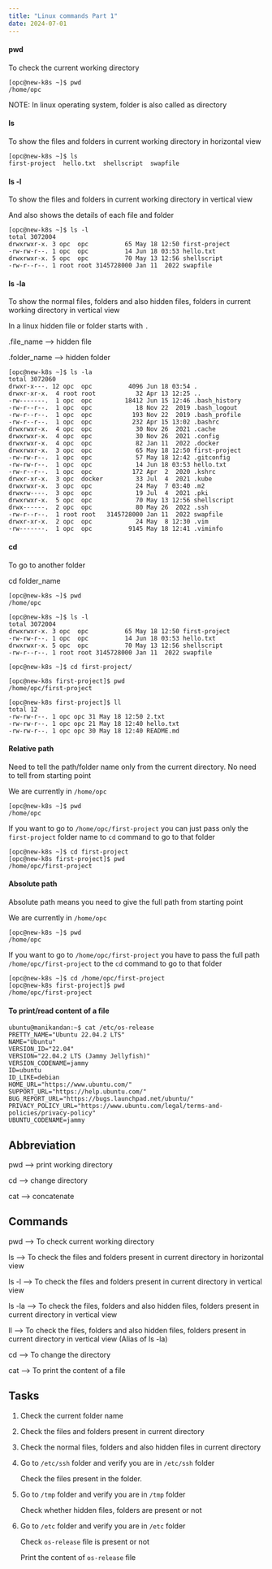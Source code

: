 ```yaml
---
title: "Linux commands Part 1"
date: 2024-07-01
---
```


#### pwd

To check the current working directory

```
[opc@new-k8s ~]$ pwd
/home/opc
```

NOTE: In linux operating system, folder is also called as directory

#### ls

To show the files and folders in current working directory in horizontal view

```
[opc@new-k8s ~]$ ls
first-project  hello.txt  shellscript  swapfile
```

#### ls -l

To show the files and folders in current working directory in vertical view

And also shows the details of each file and folder

```
[opc@new-k8s ~]$ ls -l
total 3072004
drwxrwxr-x. 3 opc  opc          65 May 18 12:50 first-project
-rw-rw-r--. 1 opc  opc          14 Jun 18 03:53 hello.txt
drwxrwxr-x. 5 opc  opc          70 May 13 12:56 shellscript
-rw-r--r--. 1 root root 3145728000 Jan 11  2022 swapfile
```

#### ls -la

To show the normal files, folders and also hidden files, folders in current working directory in vertical view

In a linux hidden file or folder starts with `.`

.file\_name --> hidden file

.folder\_name --> hidden folder

```
[opc@new-k8s ~]$ ls -la
total 3072060
drwxr-x---. 12 opc  opc          4096 Jun 18 03:54 .
drwxr-xr-x.  4 root root           32 Apr 13 12:25 ..
-rw-------.  1 opc  opc         18412 Jun 15 12:46 .bash_history
-rw-r--r--.  1 opc  opc            18 Nov 22  2019 .bash_logout
-rw-r--r--.  1 opc  opc           193 Nov 22  2019 .bash_profile
-rw-r--r--.  1 opc  opc           232 Apr 15 13:02 .bashrc
drwxrwxr-x.  4 opc  opc            30 Nov 26  2021 .cache
drwxrwxr-x.  4 opc  opc            30 Nov 26  2021 .config
drwxrwxr-x.  4 opc  opc            82 Jan 11  2022 .docker
drwxrwxr-x.  3 opc  opc            65 May 18 12:50 first-project
-rw-rw-r--.  1 opc  opc            57 May 18 12:42 .gitconfig
-rw-rw-r--.  1 opc  opc            14 Jun 18 03:53 hello.txt
-rw-r--r--.  1 opc  opc           172 Apr  2  2020 .kshrc
drwxr-xr-x.  3 opc  docker         33 Jul  4  2021 .kube
drwxrwxr-x.  3 opc  opc            24 May  7 03:40 .m2
drwxrw----.  3 opc  opc            19 Jul  4  2021 .pki
drwxrwxr-x.  5 opc  opc            70 May 13 12:56 shellscript
drwx------.  2 opc  opc            80 May 26  2022 .ssh
-rw-r--r--.  1 root root   3145728000 Jan 11  2022 swapfile
drwxr-xr-x.  2 opc  opc            24 May  8 12:30 .vim
-rw-------.  1 opc  opc          9145 May 18 12:41 .viminfo
```

#### cd

To go to another folder

cd folder\_name

```
[opc@new-k8s ~]$ pwd
/home/opc
```

```
[opc@new-k8s ~]$ ls -l
total 3072004
drwxrwxr-x. 3 opc  opc          65 May 18 12:50 first-project
-rw-rw-r--. 1 opc  opc          14 Jun 18 03:53 hello.txt
drwxrwxr-x. 5 opc  opc          70 May 13 12:56 shellscript
-rw-r--r--. 1 root root 3145728000 Jan 11  2022 swapfile
```

```
[opc@new-k8s ~]$ cd first-project/
```

```
[opc@new-k8s first-project]$ pwd
/home/opc/first-project
```

```
[opc@new-k8s first-project]$ ll
total 12
-rw-rw-r--. 1 opc opc 31 May 18 12:50 2.txt
-rw-rw-r--. 1 opc opc 21 May 18 12:40 hello.txt
-rw-rw-r--. 1 opc opc 30 May 18 12:40 README.md
```

#### Relative path

Need to tell the path/folder name only from the current directory. No need to tell from starting point

We are currently in `/home/opc`

```
[opc@new-k8s ~]$ pwd
/home/opc
```

If you want to go to `/home/opc/first-project` you can just pass only the `first-project` folder name to `cd` command to go to that folder

```
[opc@new-k8s ~]$ cd first-project
[opc@new-k8s first-project]$ pwd
/home/opc/first-project
```

#### Absolute path

Absolute path means you need to give the full path from starting point

We are currently in `/home/opc`

```
[opc@new-k8s ~]$ pwd
/home/opc
```

If you want to go to `/home/opc/first-project` you have to pass the full path `/home/opc/first-project` to the `cd` command to go to that folder

```
[opc@new-k8s ~]$ cd /home/opc/first-project
[opc@new-k8s first-project]$ pwd
/home/opc/first-project
```

#### To print/read content of a file

```
ubuntu@manikandan:~$ cat /etc/os-release 
PRETTY_NAME="Ubuntu 22.04.2 LTS"
NAME="Ubuntu"
VERSION_ID="22.04"
VERSION="22.04.2 LTS (Jammy Jellyfish)"
VERSION_CODENAME=jammy
ID=ubuntu
ID_LIKE=debian
HOME_URL="https://www.ubuntu.com/"
SUPPORT_URL="https://help.ubuntu.com/"
BUG_REPORT_URL="https://bugs.launchpad.net/ubuntu/"
PRIVACY_POLICY_URL="https://www.ubuntu.com/legal/terms-and-policies/privacy-policy"
UBUNTU_CODENAME=jammy
```

## Abbreviation

pwd --> print working directory

cd --> change directory

cat --> concatenate

## Commands

pwd --> To check current working directory

ls --> To check the files and folders present in current directory in horizontal view

ls -l --> To check the files and folders present in current directory in vertical view

ls -la --> To check the files, folders and also hidden files, folders present in current directory in vertical view

ll --> To check the files, folders and also hidden files, folders present in current directory in vertical view (Alias of ls -la)

cd --> To change the directory

cat --> To print the content of a file

## Tasks

1. Check the current folder name
    

3. Check the files and folders present in current directory
    

5. Check the normal files, folders and also hidden files in current directory
    

7. Go to `/etc/ssh` folder and verify you are in `/etc/ssh` folder
    
    Check the files present in the folder.
    

9. Go to `/tmp` folder and verify you are in `/tmp` folder
    
    Check whether hidden files, folders are present or not
    

11. Go to `/etc` folder and verify you are in `/etc` folder
    
    Check `os-release` file is present or not
    
    Print the content of `os-release` file
